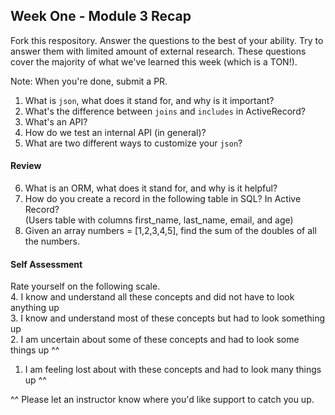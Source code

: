 ## Week One - Module 3 Recap

Fork this respository. Answer the questions to the best of your ability. Try to answer them with limited amount of external research. These questions cover the majority of what we've learned this week (which is a TON!). 

Note: When you're done, submit a PR. 

1. What is `json`, what does it stand for, and why is it important?
2. What's the difference between `joins` and `includes` in ActiveRecord?
3. What's an API?
4. How do we test an internal API (in general)?
5. What are two different ways to customize your `json`?  

#### Review  
6. What is an ORM, what does it stand for, and why is it helpful?  
7. How do you create a record in the following table in SQL? In Active Record?   
   (Users table with columns first_name, last_name, email, and age)
8. Given an array numbers = [1,2,3,4,5], find the sum of the doubles of all the numbers.  

#### Self Assessment  
Rate yourself on the following scale.  
4. I know and understand all these concepts and did not have to look anything up  
3. I know and understand most of these concepts but had to look something up  
2. I am uncertain about some of these concepts and had to look some things up ^^  
1. I am feeling lost about with these concepts and had to look many things up ^^  

^^ Please let an instructor know where you'd like support to catch you up. 
